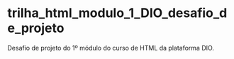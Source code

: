 # trilha_html_modulo_1_DIO_desafio_de_projeto
Desafio de projeto do 1º módulo do curso de HTML da plataforma DIO.
